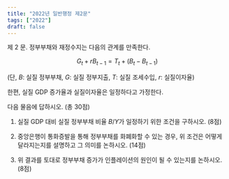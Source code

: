 ```yaml
---
title: "2022년 일반행정 제2문"
tags: ["2022"]
draft: false
---
```


제 2 문. 정부부채와 재정수지는 다음의 관계를 만족한다.

$$
G_t + rB_{t-1} = T_t + (B_t - B_{t-1})
$$

(단, $B$: 실질 정부부채, $G$: 실질 정부지출, $T$: 실질 조세수입, $r$: 실질이자율)

한편, 실질 GDP 증가율과 실질이자율은 일정하다고 가정한다.

다음 물음에 답하시오. (총 30점)

1) 실질 GDP 대비 실질 정부부채 비율 $B/Y$가 일정하기 위한 조건을 구하시오. (8점)

2) 중앙은행이 통화증발을 통해 정부부채를 화폐화할 수 있는 경우, 위 조건은 어떻게 달라지는지를 설명하고 그 의미를 논하시오. (14점)

3) 위 결과를 토대로 정부부채 증가가 인플레이션의 원인이 될 수 있는지를 논하시오. (8점)

